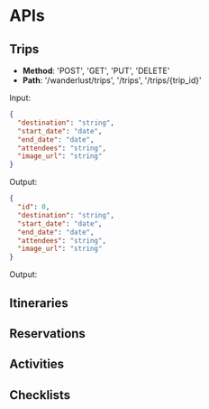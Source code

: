 # APIs

## Trips

- **Method**: 'POST', 'GET', 'PUT', 'DELETE'
- **Path**: '/wanderlust/trips', '/trips', '/trips/{trip_id}'

Input:

```json
{
  "destination": "string",
  "start_date": "date",
  "end_date": "date",
  "attendees": "string",
  "image_url": "string"
}
```

Output:

```json
{
  "id": 0,
  "destination": "string",
  "start_date": "date",
  "end_date": "date",
  "attendees": "string",
  "image_url": "string"
}
```

Output:


## Itineraries
## Reservations
## Activities
## Checklists